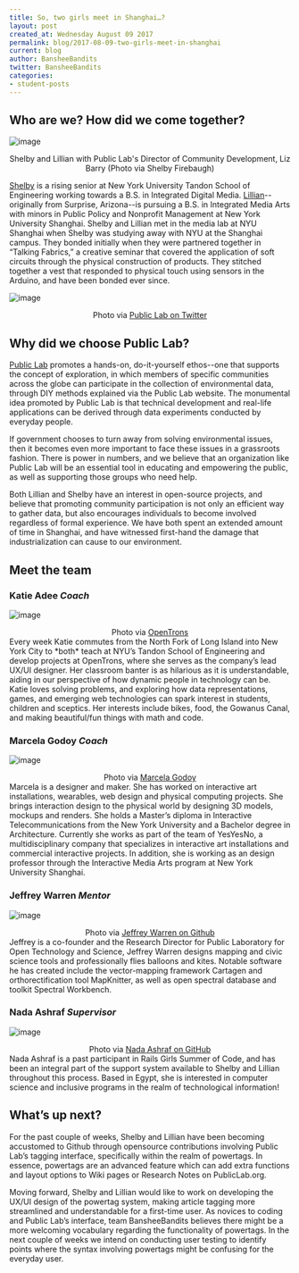```yaml
---
title: So, two girls meet in Shanghai…?
layout: post
created_at: Wednesday August 09 2017
permalink: blog/2017-08-09-two-girls-meet-in-shanghai
current: blog
author: BansheeBandits
twitter: BansheeBandits
categories:
- student-posts
---
```


## Who are we? How did we come together? 

![image](/img/blog/2017/bansheebandits-liz.jpg)
<div align="center" class="image-credits">Shelby and Lillian with Public Lab's Director of Community Development, Liz Barry (Photo via Shelby Firebaugh)</div>

[Shelby](https://github.com/shelbyfirebaugh) is a rising senior at New York University Tandon School of Engineering working towards a B.S. in Integrated Digital Media. [Lillian](https://github.com/lilliankorinek)--originally from Surprise, Arizona--is pursuing a B.S. in Integrated Media Arts with minors in Public Policy and Nonprofit Management at New York University Shanghai. Shelby and Lillian met in the media lab at NYU Shanghai when Shelby was studying away with NYU at the Shanghai campus. They bonded initially when they were partnered together in “Talking Fabrics,” a creative seminar that covered the application of soft circuits through the physical construction of products.  They stitched together a vest that responded to physical touch using sensors in the Arduino, and have been bonded ever since.

![image](/img/blog/2017/bansheebandits-publiclab.png)
<div align="center" class="image-credits">Photo via <a href="https://twitter.com/publiclab">Public Lab on Twitter</a></div>

## Why did we choose Public Lab?

[Public Lab](https://publiclab.org/home) promotes a hands-on, do-it-yourself ethos--one that supports the concept of exploration, in which members of specific communities across the globe can participate in the collection of environmental data, through DIY methods explained via the Public Lab website. The monumental idea promoted by Public Lab is that technical development and real-life applications can be derived through data experiments conducted by everyday people. 

If government chooses to turn away from solving environmental issues, then it becomes even more important to face these issues in a grassroots fashion. There is power in numbers, and we believe that an organization like Public Lab will be an essential tool in educating and empowering the public, as well as supporting those groups who need help.

Both Lillian and Shelby have an interest in open-source projects, and believe that promoting community participation is not only an efficient way to gather data, but also encourages individuals to become involved regardless of formal experience. We have both spent an extended amount of time in Shanghai, and have witnessed first-hand the damage that industrialization can cause to our environment.

## Meet the team

### **Katie Adee** *Coach*
![image](/img/blog/2017/bansheebandits-katie.png)
<div align="center" class="image-credits">Photo via <a href="https://opentrons.com/team">OpenTrons</a></div>
Every week Katie commutes from the North Fork of Long Island into New York City to *both* teach at NYU’s Tandon School of Engineering and develop projects at OpenTrons, where she serves as the company’s lead UX/UI designer. Her classroom banter is as hilarious as it is understandable, aiding in our perspective of how dynamic people in technology can be. Katie  loves solving problems, and exploring how data representations, games, and emerging web technologies can spark interest in students, children and sceptics. Her interests include bikes, food, the Gowanus Canal, and making beautiful/fun things with math and code. 

### **Marcela Godoy** *Coach*
![image](/img/blog/2017/bansheebandits-marcela.jpg)
<div align="center" class="image-credits">Photo via <a href="http://godoymarcela.com/about">Marcela Godoy</a></div>
Marcela is a designer and maker. She has worked on interactive art installations, wearables, web design and physical computing projects. She brings interaction design to the physical world by designing 3D models, mockups and renders. She holds a Master’s diploma in Interactive Telecommunications from the New York University and a Bachelor degree in Architecture. Currently she works as part of the team of YesYesNo, a multidisciplinary company that specializes in interactive art installations and commercial interactive projects. In addition, she is working as an design professor through the Interactive Media Arts program at New York University Shanghai.

### **Jeffrey Warren** *Mentor*
![image](/img/blog/2017/bansheebandits-jeff.jpg)
<div align="center" class="image-credits">Photo via <a href="https://github.com/jywarren">Jeffrey Warren on Github</a></div>
Jeffrey is a co-founder and the Research Director for Public Laboratory for Open Technology and Science, Jeffrey Warren designs mapping and civic science tools and professionally flies balloons and kites. Notable software he has created include the vector-mapping framework Cartagen and orthorectification tool MapKnitter, as well as open spectral database and toolkit Spectral Workbench.

### **Nada Ashraf** *Supervisor*
![image](/img/blog/2017/bansheebandits-nada.jpg)
<div align="center" class="image-credits">Photo via <a href="https://github.com/Nada1996">Nada Ashraf on GitHub</a></div>
Nada Ashraf is a past participant in Rails Girls Summer of Code, and has been an integral part of the support system available to Shelby and Lillian throughout this process. Based in Egypt, she is interested in computer science and inclusive programs in the realm of technological information!

## What’s up next?

For the past couple of weeks, Shelby and Lillian have been becoming accustomed to Github through opensource contributions involving Public Lab’s tagging interface, specifically within the realm of powertags. In essence, powertags are an advanced feature which can add extra functions and layout options to Wiki pages or Research Notes on PublicLab.org.

Moving forward, Shelby and Lillian would like to work on developing the UX/UI design of the powertag system, making article tagging more streamlined and understandable for a first-time user. As novices to coding and Public Lab’s interface, team BansheeBandits believes there might be a more welcoming vocabulary regarding the functionality of powertags. In the next couple of weeks we intend on conducting user testing to identify points where the syntax involving powertags might be confusing for the everyday user.